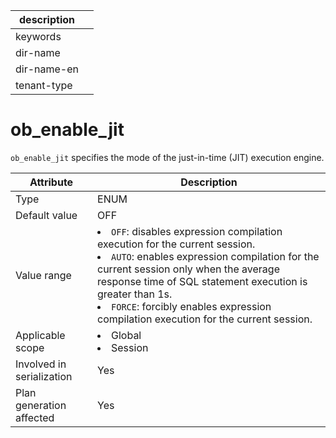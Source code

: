 |description||
|---|---|
|keywords||
|dir-name||
|dir-name-en||
|tenant-type||

# ob_enable_jit

`ob_enable_jit` specifies the mode of the just-in-time (JIT) execution engine.

| **Attribute** | **Description** |
|----------|------------------------------------------------------------------------------------------------------------------------------------------------------------------------------------------------------------------------------------------------|
| Type | ENUM |
| Default value | OFF |
| Value range | <li> `OFF`: disables expression compilation execution for the current session.    <li> `AUTO`: enables expression compilation for the current session only when the average response time of SQL statement execution is greater than 1s.    <li> `FORCE`: forcibly enables expression compilation execution for the current session.  |
| Applicable scope | <li> Global   <li> Session |
| Involved in serialization | Yes |
| Plan generation affected | Yes |
